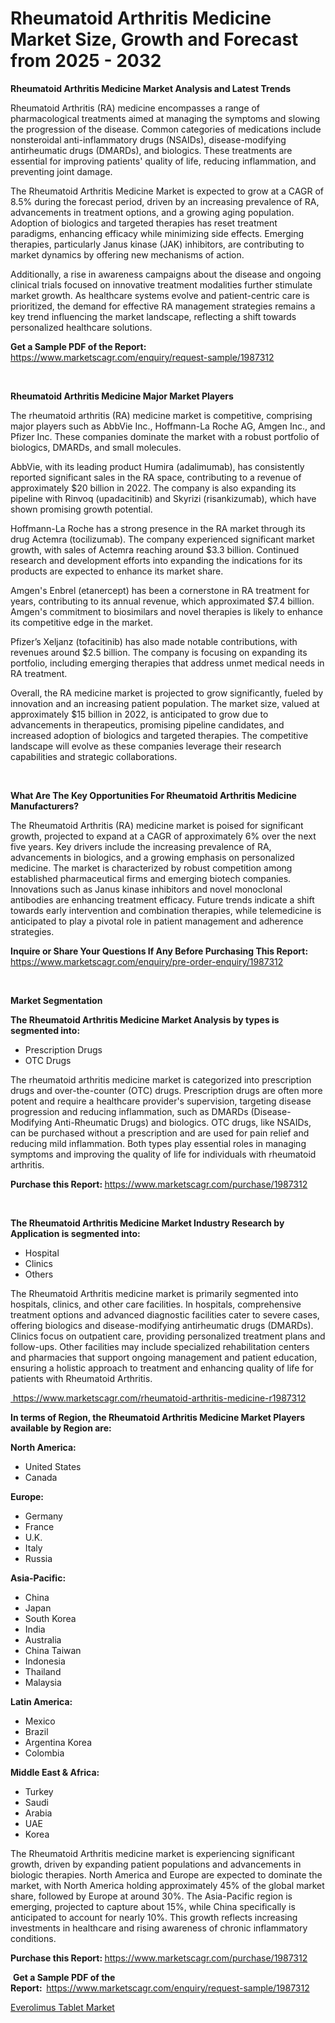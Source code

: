 <p><h1>Rheumatoid Arthritis Medicine Market Size, Growth and Forecast from 2025 - 2032</h1></p><p><strong>Rheumatoid Arthritis Medicine Market Analysis and Latest Trends</strong></p>
<p><p>Rheumatoid Arthritis (RA) medicine encompasses a range of pharmacological treatments aimed at managing the symptoms and slowing the progression of the disease. Common categories of medications include nonsteroidal anti-inflammatory drugs (NSAIDs), disease-modifying antirheumatic drugs (DMARDs), and biologics. These treatments are essential for improving patients' quality of life, reducing inflammation, and preventing joint damage.</p><p>The Rheumatoid Arthritis Medicine Market is expected to grow at a CAGR of 8.5% during the forecast period, driven by an increasing prevalence of RA, advancements in treatment options, and a growing aging population. Adoption of biologics and targeted therapies has reset treatment paradigms, enhancing efficacy while minimizing side effects. Emerging therapies, particularly Janus kinase (JAK) inhibitors, are contributing to market dynamics by offering new mechanisms of action.</p><p>Additionally, a rise in awareness campaigns about the disease and ongoing clinical trials focused on innovative treatment modalities further stimulate market growth. As healthcare systems evolve and patient-centric care is prioritized, the demand for effective RA management strategies remains a key trend influencing the market landscape, reflecting a shift towards personalized healthcare solutions.</p></p>
<p><strong>Get a Sample PDF of the Report:&nbsp;</strong> <a href="https://www.marketscagr.com/enquiry/request-sample/1987312?utm_campaign=3217&utm_medium=2&utm_source=Github&utm_content=ia&utm_term=08032025&utm_id=rheumatoid-arthritis-medicine">https://www.marketscagr.com/enquiry/request-sample/1987312</a></p>
<p>&nbsp;</p>
<p><strong>Rheumatoid Arthritis Medicine Major Market Players</strong></p>
<p><p>The rheumatoid arthritis (RA) medicine market is competitive, comprising major players such as AbbVie Inc., Hoffmann-La Roche AG, Amgen Inc., and Pfizer Inc. These companies dominate the market with a robust portfolio of biologics, DMARDs, and small molecules.</p><p>AbbVie, with its leading product Humira (adalimumab), has consistently reported significant sales in the RA space, contributing to a revenue of approximately $20 billion in 2022. The company is also expanding its pipeline with Rinvoq (upadacitinib) and Skyrizi (risankizumab), which have shown promising growth potential.</p><p>Hoffmann-La Roche has a strong presence in the RA market through its drug Actemra (tocilizumab). The company experienced significant market growth, with sales of Actemra reaching around $3.3 billion. Continued research and development efforts into expanding the indications for its products are expected to enhance its market share.</p><p>Amgen's Enbrel (etanercept) has been a cornerstone in RA treatment for years, contributing to its annual revenue, which approximated $7.4 billion. Amgen's commitment to biosimilars and novel therapies is likely to enhance its competitive edge in the market.</p><p>Pfizer’s Xeljanz (tofacitinib) has also made notable contributions, with revenues around $2.5 billion. The company is focusing on expanding its portfolio, including emerging therapies that address unmet medical needs in RA treatment.</p><p>Overall, the RA medicine market is projected to grow significantly, fueled by innovation and an increasing patient population. The market size, valued at approximately $15 billion in 2022, is anticipated to grow due to advancements in therapeutics, promising pipeline candidates, and increased adoption of biologics and targeted therapies. The competitive landscape will evolve as these companies leverage their research capabilities and strategic collaborations.</p></p>
<p>&nbsp;</p>
<p><strong>What Are The Key Opportunities For Rheumatoid Arthritis Medicine Manufacturers?</strong></p>
<p><p>The Rheumatoid Arthritis (RA) medicine market is poised for significant growth, projected to expand at a CAGR of approximately 6% over the next five years. Key drivers include the increasing prevalence of RA, advancements in biologics, and a growing emphasis on personalized medicine. The market is characterized by robust competition among established pharmaceutical firms and emerging biotech companies. Innovations such as Janus kinase inhibitors and novel monoclonal antibodies are enhancing treatment efficacy. Future trends indicate a shift towards early intervention and combination therapies, while telemedicine is anticipated to play a pivotal role in patient management and adherence strategies.</p></p>
<p><strong>Inquire or Share Your Questions If Any Before Purchasing This Report:</strong> <a href="https://www.marketscagr.com/enquiry/pre-order-enquiry/1987312?utm_campaign=3217&utm_medium=2&utm_source=Github&utm_content=ia&utm_term=08032025&utm_id=rheumatoid-arthritis-medicine">https://www.marketscagr.com/enquiry/pre-order-enquiry/1987312</a></p>
<p>&nbsp;</p>
<p><strong>Market Segmentation</strong></p>
<p><strong>The Rheumatoid Arthritis Medicine Market Analysis by types is segmented into:</strong></p>
<p><ul><li>Prescription Drugs</li><li>OTC Drugs</li></ul></p>
<p><p>The rheumatoid arthritis medicine market is categorized into prescription drugs and over-the-counter (OTC) drugs. Prescription drugs are often more potent and require a healthcare provider's supervision, targeting disease progression and reducing inflammation, such as DMARDs (Disease-Modifying Anti-Rheumatic Drugs) and biologics. OTC drugs, like NSAIDs, can be purchased without a prescription and are used for pain relief and reducing mild inflammation. Both types play essential roles in managing symptoms and improving the quality of life for individuals with rheumatoid arthritis.</p></p>
<p><strong>Purchase this Report:&nbsp;</strong><a href="https://www.marketscagr.com/purchase/1987312?utm_campaign=3217&utm_medium=2&utm_source=Github&utm_content=ia&utm_term=08032025&utm_id=rheumatoid-arthritis-medicine">https://www.marketscagr.com/purchase/1987312</a></p>
<p>&nbsp;</p>
<p><strong>The Rheumatoid Arthritis Medicine Market Industry Research by Application is segmented into:</strong></p>
<p><ul><li>Hospital</li><li>Clinics</li><li>Others</li></ul></p>
<p><p>The Rheumatoid Arthritis medicine market is primarily segmented into hospitals, clinics, and other care facilities. In hospitals, comprehensive treatment options and advanced diagnostic facilities cater to severe cases, offering biologics and disease-modifying antirheumatic drugs (DMARDs). Clinics focus on outpatient care, providing personalized treatment plans and follow-ups. Other facilities may include specialized rehabilitation centers and pharmacies that support ongoing management and patient education, ensuring a holistic approach to treatment and enhancing quality of life for patients with Rheumatoid Arthritis.</p></p>
<p><a href="https://www.marketscagr.com/rheumatoid-arthritis-medicine-r1987312?utm_campaign=3217&utm_medium=2&utm_source=Github&utm_content=ia&utm_term=08032025&utm_id=rheumatoid-arthritis-medicine">&nbsp;https://www.marketscagr.com/rheumatoid-arthritis-medicine-r1987312</a></p>
<p><strong>In terms of Region, the Rheumatoid Arthritis Medicine Market Players available by Region are:</strong></p>
<p>
    <p> <strong> North America: </strong>
        <ul>
            <li>United States</li>
            <li>Canada</li>
        </ul>
        </p> 
    <p> <strong> Europe: </strong>
        <ul>
            <li>Germany</li>
            <li>France</li>
            <li>U.K.</li>
            <li>Italy</li>
            <li>Russia</li>
        </ul>
        </p> 
    <p> <strong> Asia-Pacific: </strong>
        <ul>
            <li>China</li>
            <li>Japan</li>
            <li>South Korea</li>
            <li>India</li>
            <li>Australia</li>
            <li>China Taiwan</li>
            <li>Indonesia</li>
            <li>Thailand</li>
            <li>Malaysia</li>
        </ul>
        </p> 
    <p> <strong> Latin America: </strong>
        <ul>
            <li>Mexico</li>
            <li>Brazil</li>
            <li>Argentina Korea</li>
            <li>Colombia</li>
        </ul>
        </p> 
    <p> <strong> Middle East & Africa: </strong>
        <ul>
            <li>Turkey</li>
            <li>Saudi</li>
            <li>Arabia</li>
            <li>UAE</li>
            <li>Korea</li>
        </ul>
    </p>
    </p>
<p><p>The Rheumatoid Arthritis medicine market is experiencing significant growth, driven by expanding patient populations and advancements in biologic therapies. North America and Europe are expected to dominate the market, with North America holding approximately 45% of the global market share, followed by Europe at around 30%. The Asia-Pacific region is emerging, projected to capture about 15%, while China specifically is anticipated to account for nearly 10%. This growth reflects increasing investments in healthcare and rising awareness of chronic inflammatory conditions.</p></p>
<p><strong>Purchase this Report: </strong><a href="https://www.marketscagr.com/purchase/1987312?utm_campaign=3217&utm_medium=2&utm_source=Github&utm_content=ia&utm_term=08032025&utm_id=rheumatoid-arthritis-medicine">https://www.marketscagr.com/purchase/1987312</a></p>
<p>&nbsp;<strong>Get a Sample PDF of the Report:&nbsp;&nbsp;</strong><a href="https://www.marketscagr.com/enquiry/request-sample/1987312?utm_campaign=3217&utm_medium=2&utm_source=Github&utm_content=ia&utm_term=08032025&utm_id=rheumatoid-arthritis-medicine">https://www.marketscagr.com/enquiry/request-sample/1987312</a></p>
<p><strong></strong></p>
<p><p><a href="https://github.com/celpabembes/Market-Research-Report-List-1/blob/main/everolimus-tablet-market.md?utm_campaign=3217&utm_medium=2&utm_source=Github&utm_content=ia&utm_term=08032025&utm_id=rheumatoid-arthritis-medicine">Everolimus Tablet Market</a></p></p>